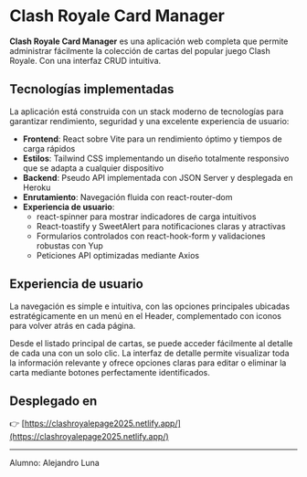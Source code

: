 # Clash Royale Card Manager


**Clash Royale Card Manager** es una aplicación web completa que permite administrar fácilmente la colección de cartas del popular juego Clash Royale. Con una  interfaz CRUD intuitiva.
## Tecnologías implementadas

La aplicación está construida con un stack moderno de tecnologías para garantizar rendimiento, seguridad y una excelente experiencia de usuario:

- **Frontend**: React sobre Vite para un rendimiento óptimo y tiempos de carga rápidos
- **Estilos**: Tailwind CSS implementando un diseño totalmente responsivo que se adapta a cualquier dispositivo
- **Backend**: Pseudo API implementada con JSON Server y desplegada en Heroku
- **Enrutamiento**: Navegación fluida con react-router-dom
- **Experiencia de usuario**:
  - react-spinner para mostrar indicadores de carga intuitivos
  - React-toastify y SweetAlert para notificaciones claras y atractivas
  - Formularios controlados con react-hook-form y validaciones robustas con Yup
  - Peticiones API optimizadas mediante Axios

## Experiencia de usuario

La navegación es simple e intuitiva, con las opciones principales ubicadas estratégicamente en un menú en el Header, complementado con iconos para volver atrás en cada página.

Desde el listado principal de cartas, se puede acceder fácilmente al detalle de cada una con un solo clic. La interfaz de detalle permite visualizar toda la información relevante y ofrece opciones claras para editar o eliminar la carta mediante botones perfectamente identificados.

## Desplegado en

👉 [https://clashroyalepage2025.netlify.app/](https://clashroyalepage2025.netlify.app/)


---


Alumno: Alejandro Luna